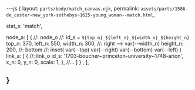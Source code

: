 ---js
{
  layout:    `parts/body/match_canvas.njk`,
  permalink: `assets/parts/1586-de_coster~new_york-sothebys~1625-young_woman--match.html`,

  stat_s: 'match',

  node_a:
  [
    {                 //: node_o  //: id_s = `${top_n}_${left_n}_${width_n}_${height_n}`
      top_n:    370,
      left_n:   550,
      width_n:  300,  //: right --> var(--width_n)
      height_n: 200,  //: bottom
                      //: inset( var(--top) var(--right) var(--bottom) var(--left) )
      link_a:
      [
        {             //: link_o
          id_s: '1703-boucher~princeton-university~1748-arion',
          x_n:   0,
          y_n:   0,
          scale: 1,
        },
        //...
      ]
    }
    ,
  ],

}
---
